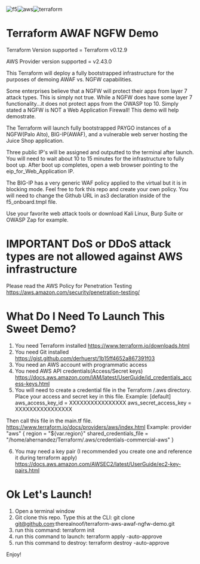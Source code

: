![f5](https://user-images.githubusercontent.com/18743780/72476144-74b9cd80-37ba-11ea-82f3-81d37306b20e.png)![aws](https://user-images.githubusercontent.com/18743780/72476149-76839100-37ba-11ea-90ad-2da2bcfe2ecb.png)![terraform](https://user-images.githubusercontent.com/18743780/72476158-7a171800-37ba-11ea-95dc-1f58f7974150.png)

# Terraform AWAF NGFW Demo

Terraform Version supported = Terraform v0.12.9

AWS Provider version supported = v2.43.0

This Terraform will deploy a fully bootstrapped infrastructure for the purposes of demoing AWAF vs. NGFW capabilities.

Some enterprises believe that a NGFW will protect their apps from layer 7 attack types.  This is simply not true.  While a NGFW does have some layer 7 functionality...it does not protect apps from the OWASP top 10.  Simply stated a NGFW is NOT a Web Application Firewall!  This demo will help demostrate.

The Terraform will launch fully bootstrapped PAYGO instances of a NGFW(Palo Alto), BIG-IP(AWAF), and a vulnerable web server hosting the Juice Shop application.

Three public IP's will be assigned and outputted to the terminal after launch.  You will need to wait about 10 to 15 minutes for the infrastructure to fully boot up.  After boot up completes, open a web browser pointing to the eip_for_Web_Application IP.  

The BIG-IP has a very generic WAF policy applied to the virtual but it is in blocking mode. Feel free to fork this repo and create your own policy. You will need to change the Github URL in as3 declaration inside of the f5_onboard.tmpl file.

Use your favorite web attack tools or download Kali Linux, Burp Suite or OWASP Zap for example.
# IMPORTANT DoS or DDoS attack types are not allowed against AWS infrastructure
Please read the AWS Policy for Penetration Testing 
https://aws.amazon.com/security/penetration-testing/

# What Do I Need To Launch This Sweet Demo?
1. You need Terraform installed https://www.terraform.io/downloads.html
2. You need Git installed https://gist.github.com/derhuerst/1b15ff4652a867391f03
3. You need an AWS account with programmatic access
4. You need AWS API credentials(Access/Secret keys) https://docs.aws.amazon.com/IAM/latest/UserGuide/id_credentials_access-keys.html
5. You will need to create a credential file in the Terraform /.aws directory. Place your access and secret key in this file.
Example:
[default]
aws_access_key_id = XXXXXXXXXXXXXXXX
aws_secret_access_key = XXXXXXXXXXXXXXXX

Then call this file in the main.tf file. https://www.terraform.io/docs/providers/aws/index.html
Example: 
provider "aws" {
  region = "${var.region}"
  shared_credentials_file = "/home/ahernandez/Terraform/.aws/credentials-commercial-aws"
}

6. You may need a key pair (I recommended you create one and reference it during terraform apply)
https://docs.aws.amazon.com/AWSEC2/latest/UserGuide/ec2-key-pairs.html


# Ok Let's Launch!
1. Open a terminal window
2. Git clone this repo. Type this at the CLI: git clone git@github.com:therealnoof/terraform-aws-awaf-ngfw-demo.git
3. run this command: terraform init
4. run this command to launch: terraform apply -auto-approve
5. run this command to destroy: terraform destroy -auto-approve

Enjoy!
